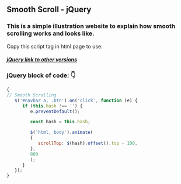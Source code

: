 ## Smooth Scroll - jQuery

### This is a simple illustration website to explain how smooth scrolling works and looks like.


Copy this script tag in html page to use:

*<script src="https://code.jquery.com/jquery-3.5.1.min.js"
integrity="sha256-9/aliU8dGd2tb6OSsuzixeV4y/faTqgFtohetphbbj0="
crossorigin="anonymous"></script>*

##### [jQuery link to other versions](https://code.jquery.com/)

### jQuery block of code: :point_down:

```javascript
{
// Smooth Scrolling
   $('#navbar a, .btn').on('click', function (e) {
      if (this.hash !== '') {
         e.preventDefault();

         const hash = this.hash;

         $('html, body').animate(
         {
            scrollTop: $(hash).offset().top - 100,
         },
         800
         );
      }
   });
}
```
